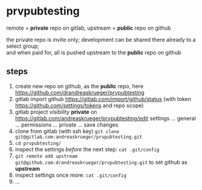 # prvpubtesting
remote = **private** repo on gitlab, upstream = **public** repo on github

the private repo is invite only; development can be shared there already to a select group;   
and when paid for, all is pushed upstream to the **public** repo on github

## steps
1. create new repo on github, as the **public** repo, here https://github.com/drandreaskrueger/prvpubtesting
1. gitlab import github https://gitlab.com/import/github/status (with token https://github.com/settings/tokens and repo scope)
1. gitlab project visibility **private** on https://gitlab.com/andreaskrueger/prvpubtesting/edit settings ... general ... permissions ... private ... save changes
1. clone from gitlab (with ssh key) `git clone git@gitlab.com:andreaskrueger/prvpubtesting.git`
1. `cd prvpubtesting/`
1. inspect the settings *before* the next step: `cat .git/config`
1. `git remote add upstream git@github.com:drandreaskrueger/prvpubtesting.git` to set github as **upstream**
1. inspect settings once more: `cat .git/config`
1. ...
